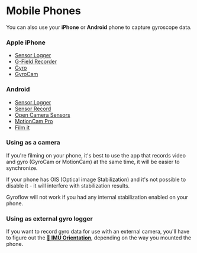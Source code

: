 # Mobile Phones

You can also use your **iPhone** or **Android** phone to capture gyroscope data.

### Apple iPhone

* [Sensor Logger](https://apps.apple.com/us/app/sensor-logger/id1531582925)
* [G-Field Recorder](https://apps.apple.com/at/app/g-field-recorder/id1154585693)
* [Gyro](https://apps.apple.com/us/app/gyro-record-device-motion-data/id1161532981)
* [GyroCam](https://apps.apple.com/us/app/gyrocam-professional-camera/id1614296781)

### Android

* [Sensor Logger](https://play.google.com/store/apps/details?id=com.kelvin.sensorapp\&hl=de\_AT\&gl=US)
* [Sensor Record](https://play.google.com/store/apps/details?id=de.martingolpashin.sensor\_record)
* [Open Camera Sensors](https://github.com/MobileRoboticsSkoltech/OpenCamera-Sensors)
* [MotionCam Pro](https://play.google.com/store/apps/details?id=com.motioncam.pro)
* [Film it](https://play.google.com/store/apps/details?id=com.software.illusions.unlimited.filmit\&hl=en\_US)

### Using as a camera

If you're filming on your phone, it's best to use the app that records video and gyro (GyroCam or MotionCam) at the same time, it will be easier to synchronize.

If your phone has OIS (Optical image Stabilization) and it's not possible to disable it - it will interfere with stabilization results.

Gyroflow will not work if you had any internal stabilization enabled on your phone.

### Using as external gyro logger

If you want to record gyro data for use with an external camera, you'll have to figure out the [**🔀 IMU Orientation**](../../advanced-usage/imu-orientation-and-rotation.md), depending on the way you mounted the phone.

